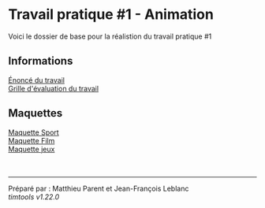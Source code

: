 # Travail pratique #1 - Animation

Voici le dossier de base pour la réalistion du travail pratique #1

## Informations

[Énoncé du travail](https://docs.google.com/document/d/1HZYrHB6qXXmv5tpLjmZCtEQckITSItnFtfiMTBBH_TU/edit?usp=sharing)  
[Grille d'évaluation du travail](https://docs.google.com/spreadsheets/d/1tfO6QzgEH-WP5Tt9JKatusO2rPIhsoq-qveBf9EZSfs/edit?usp=sharing)

## Maquettes

[Maquette Sport](https://www.figma.com/file/27aCYQwAA2gXJF24k539Rd/tp1_h22_sports?node-id=0%3A1)  
[Maquette Film](https://www.figma.com/file/wumWMhJj5aFvDlfuJoYSOK/tp1_h22_films?node-id=0%3A1)  
[Maquette jeux](https://www.figma.com/file/GPxEV1vEtseK4IwfGfK8ot/tp1_h22_jeux?node-id=0%3A1)
<br><br><br><hr>
Préparé par : Matthieu Parent et Jean-François Leblanc  
_timtools v1.22.0_
